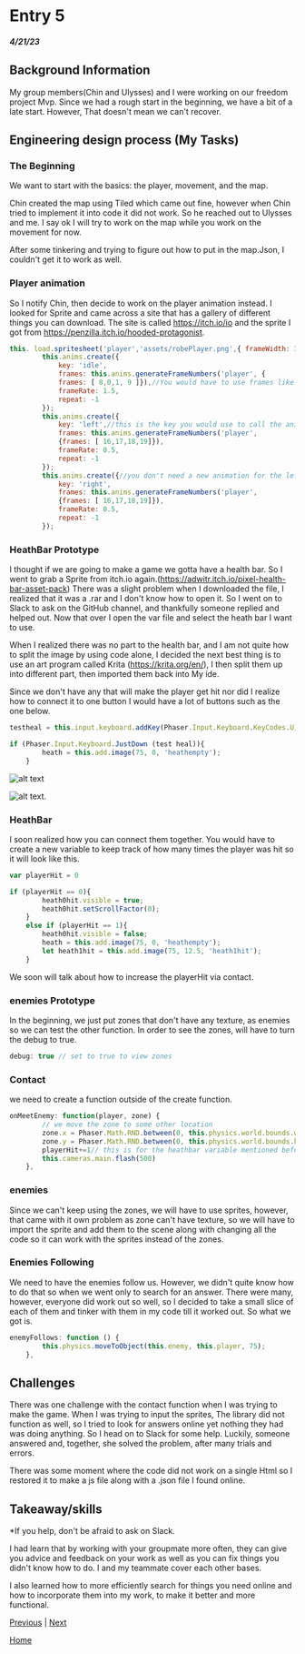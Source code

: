 # Entry 5
##### 4/21/23
## Background Information
My group members(Chin and Ulysses) and I were working on our freedom project Mvp. Since we had a rough start in the beginning, we have a bit of a late start. However, That doesn't mean we can't recover.
## Engineering design process (My Tasks)

### The Beginning
We want to start with the basics: the player, movement, and the map.

Chin created the map using Tiled which came out fine, however when Chin tried to implement it into code it did not work. So he reached out to Ulysses and me. I say ok I will try to work on the map while you work on the movement for now.

After some tinkering and trying to figure out how to put in the map.Json, I couldn't get it to work as well.

### Player animation

So I notify Chin, then decide to work on the player animation instead. I looked for Sprite and came across a site that has a gallery of different things you can download. The site is called https://itch.io/io and the sprite I got from https://penzilla.itch.io/hooded-protagonist.

``` js
this. load.spritesheet('player','assets/robePlayer.png',{ frameWidth: 32, frameHeight: 32 });//this load in the sprite sheet for the animation. As you can see above, The frame height and frameWidth, define the size of the frame.
        this.anims.create({
            key: 'idle',
            frames: this.anims.generateFrameNumbers('player', {
            frames: [ 8,0,1, 9 ]}),//You would have to use frames like how you would in a grid.
            frameRate: 1.5,
            repeat: -1
        });
        this.anims.create({
            key: 'left',//this is the key you would use to call the animation for the movement.
            frames: this.anims.generateFrameNumbers('player',
            {frames: [ 16,17,18,19]}),
            frameRate: 0.5,
            repeat: -1
        });
        this.anims.create({//you don't need a new animation for the left and right, you can later flip the animation later.
            key: 'right',
            frames: this.anims.generateFrameNumbers('player',
            {frames: [ 16,17,18,19]}),
            frameRate: 0.5,
            repeat: -1
        });
```
### HeathBar Prototype
I thought if we are going to make a game we gotta have a health bar. So I went to grab a Sprite from itch.io again.(https://adwitr.itch.io/pixel-health-bar-asset-pack) There was a slight problem when I downloaded the file, I realized that it was a .rar and I don't know how to open it. So I went on to Slack to ask on the GitHub channel, and thankfully someone replied and helped out. Now that over I open the var file and select the heath bar I want to use.

When I realized there was no part to the health bar, and I am not quite how to split the image by using code alone, I decided the next best thing is to use an art program called Krita (https://krita.org/en/), I then split them up into different part, then imported them back into My ide.

Since we don't have any that will make the player get hit nor did I realize how to connect it to one button I would have a lot of buttons such as the one below.
```js
testheal = this.input.keyboard.addKey(Phaser.Input.Keyboard.KeyCodes.U);

if (Phaser.Input.Keyboard.JustDown (test heal)){
        heath = this.add.image(75, 0, 'heathempty');
    }  
```
![alt text](https://lh3.googleusercontent.com/cGVCUWcAxdzsmfG6esMfinmhy0NFlCHrHy9BNsMVef8YOK7GAMsn_-N7LRsV_bUDxb5az-ykEjrWg0ndWSTFJgzhp9DIQ4SOO8kn8Ajh)


![alt text](https://lh3.googleusercontent.com/Hr4w2UQ87FSJ7Yh8x4sq4SWLlManghjRym33AKALhSGyeL1OcEA2sLIDRFcq731pifRVYPEtrH6jp7E4h9QB57O9BQZMfL7m-mCA35wzGg).

### HeathBar
I soon realized how you can connect them together. You would have to create a new variable to keep track of how many times the player was hit so it will look like this.
```js
var playerHit = 0

if (playerHit == 0){
        heath0hit.visible = true;
        heath0hit.setScrollFactor(0);
    }
    else if (playerHit == 1){
        heath0hit.visible = false;
        heath = this.add.image(75, 0, 'heathempty');
        let heath1hit = this.add.image(75, 12.5, 'heath1hit');
    }
```
We soon will talk about how to increase the playerHit via contact.

### enemies Prototype
In the beginning, we just put zones that don't have any texture, as enemies so we can test the other function. In order to see the zones, will have to turn the debug to true.
```js
debug: true // set to true to view zones
```
### Contact
we need to create a function outside of the create function.
```js
onMeetEnemy: function(player, zone) {
        // we move the zone to some other location
        zone.x = Phaser.Math.RND.between(0, this.physics.world.bounds.width);
        zone.y = Phaser.Math.RND.between(0, this.physics.world.bounds.height);
        playerHit+=1// this is for the heathbar variable mentioned before
        this.cameras.main.flash(500)
    },
```  

### enemies
Since we can't keep using the zones, we will have to use sprites, however, that came with it own problem as zone can't have texture, so we will have to import the sprite and add them to the scene along with changing all the code so it can work with the sprites instead of the zones.

### Enemies Following
We need to have the enemies follow us. However, we didn't quite know how to do that so when we went only to search for an answer. There were many, however, everyone did work out so well, so I decided to take a small slice of each of them and tinker with them in my code till it worked out. So what we got is.
```js
enemyFollows: function () {
        this.physics.moveToObject(this.enemy, this.player, 75);
    },
```
## Challenges
There was one challenge with the contact function when I was trying to make the game. When I was trying to input the sprites, The library did not function as well, so I tried to look for answers online yet nothing they had was doing anything. So I head on to Slack for some help. Luckily, someone answered and, together, she solved the problem, after many trials and errors.

There was some moment where the code did not work on a single Html so I restored it to make a js file along with a .json file I found online.



## Takeaway/skills
*If you help, don't be afraid to ask on Slack.

I had learn that by working with your groupmate more often, they can give you advice and feedback on your work as well as you can fix things you didn't know how to do. I and my teammate cover each other bases.

I also learned how to more efficiently search for things you need online and how to incorporate them into my work, to make it better and more functional.

[Previous](entry04.md) | [Next](entry06.md)


[Home](../README.md)

